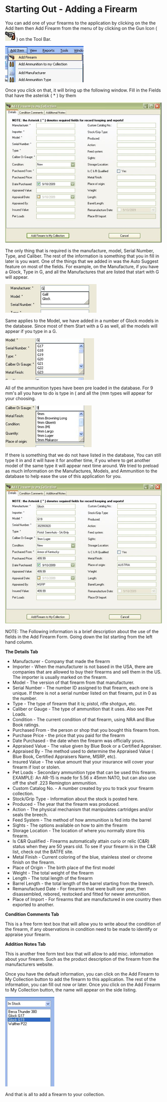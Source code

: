# Starting Out - Adding a Firearm

You can add one of your firearms to the application by clicking on the the Add Item then Add Firearm  from the menu of by clicking on the Gun Icon ( ![](images/MILITA~2.jpg) ) on the Tool Bar.

![](images/Add_Firearmtocollection_Menu.jpg)

Once you click on that, it will bring up the following window.  Fill in the Fields that have the asterisk ( * ) by them

![](images/Add_Firearmtocollection_blank.jpg)

The only thing that is required is the manufacture, model, Serial Number, Type, and Caliber.  The rest of the information is something that you in fill in later is you want. One of the things that we added in was the Auto Suggest feature on most of the fields. For example, on the Manufacture, if you have a Glock, Type in G, and all the Manufactures that are listed that start with G will appear.

![](images/Add_Firearmtocollection_Autofill_Manufacture.jpg)

Same applies to the Model, we have added in a number of Glock models in the database.   Since most of them Start with a G as well, all the models will appear if you type in a G.

![](images/Add_Firearmtocollection_Autofill_Model.jpg)

All of the ammunition types have been pre loaded in the database.  For 9 mm's all you have to do is type in ( and all the (mm types will appear for your choosing.

![](images/Add_Firearmtocollection_Autofill_Caliber.jpg)

If there is something that we do not have listed in the database, You can still type it in and it will have it for another time, if you where to get another model of the same type it will appear next time around.  We tried to preload as much information on the Manufactures, Models, and Ammunition to the database to help ease the use of this application for you.

![](images/Add_Firearmtocollection_Filled.jpg)

NOTE: The Following information is a brief description about the use of the fields in the Add Firearm Form. Going down the list starting from the left hand column.

**The Details Tab**

* Manufacturer - Company that made the firearm
* Importer - When the manufacturer is not based in the USA, there are companies that are allowed to buy their firearms and sell them in the US.  The importer is usually marked on the firearm.
* Model - The version of that firearm from that manufacturer.
* Serial Number - The number ID assigned to that firearm, each one is unique.  If there is not a serial number listed on that firearm, put in 0 as the number.
* Type - The type of firearm that it is; pistol, rifle shotgun, etc.
* Caliber or Gauge - The type of ammunition that it uses.  Also see Pet Loads.
* Condition - The current condition of that firearm, using NRA and Blue Book ratings.
* Purchased From - the person or shop that you bought this firearm from.
* Purchase Price - the price that you paid for the firearm
* Date Purchased - the date when the firearm was officially yours.
* Appraised Value - The value given by Blue Book or a Certified Appraiser.
* Appraised By - The method used to determine the Appraised Value ( Blue Book, Certified Appraisers Name, MSRP, etc).
* Insured Value - The value amount that your insurance will cover your firearm if lost or stolen.
* Pet Loads - Secondary ammunition type that can be used this firearm.   EXAMPLE: An AR-15 is made for 5.56 x 45mm NATO, but can also use off the shelf .223 Remington ammunition.
* Custom Catalog No. - A number created by you to track your firearm collection.
* Stock/Grip Type - Information about the stock is posted here. 
* Produced - The year that the firearm was produced.
* Action - The physical mechanism that manipulates cartridges and/or seals the breech.
* Feed System - The method of how ammunition is fed into the barrel
* Sights - The options available on how to aim the firearm
* Storage Location - The location of where you normally store this firearm.
* Is C&R Qualified - Firearms automatically attain curio or relic (C&R) status when they are 50 years old.  To see if your firearm is in the C&R list, check out the BATFE site.
* Metal Finish - Current coloring of the blue, stainless steel or chrome finish on the firearm.
* Place of Origin - The birth place of the first model
* Weight - The total weight of the firearm
* Length - The total length of the firearm
* Barrel Length - the total length of the barrel starting from the breech.
* Remanufactued Date - For firearms that were built one year, then disassembled, rebored, restocked and fitted for newer ammunition.
* Place of Import -  For firearms that are manufactured in one country then exported to another.


**Condition Comments Tab**

This is a free form text box that will allow you to write about the condition of the firearm, if any observations in condition need to be made to identify or appraise your firearm. 

**Addition Notes Tab**

This is another free form text box that will allow to add misc. information about your firearm.  Such as the product description of the firearm from the manufacturers website.

Once you have the default information, you can click on the Add Firearm to My Collection button to add the firearm to this application.  The rest of the information, you can fill out now or later.  Once you click on the  Add Firearm to My Collection button, the name will appear on the side listing.


![](images/Side_List_InStock_New%20Addtion.jpg)

And that is all to add a firearm to your collection.
